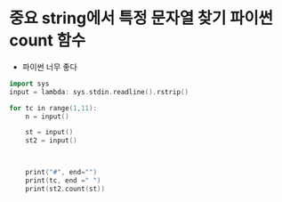 # 중요 string에서 특정 문자열 찾기 파이썬 count 함수

- 파이썬 너무 좋다

```c++
import sys
input = lambda: sys.stdin.readline().rstrip()

for tc in range(1,11):
    n = input()

    st = input()
    st2 = input()



    print("#", end="")
    print(tc, end =" ")
    print(st2.count(st))


```

